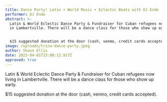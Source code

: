 ```yaml
---
title: Dance Party! Latin + World Music + Eclectic Beats with DJ Ende
performer: DJ Ende
abstract: >-
  Latin & World Eclectic Dance Party & Fundraiser for Cuban refugees now living
  in Lambertville. There will be a dance class for those who show up early. 


  $15 suggested donation at the door (cash, venmo, credit cards accepted). 
image: /uploads/trina-dance-party.jpeg
author: Shaun Ellis
date: 2023-04-01T23:00:13.917Z
approved: true
---
```

Latin & World Eclectic Dance Party & Fundraiser for Cuban refugees now living in Lambertville. There will be a dance class for those who show up early. 

$15 suggested donation at the door (cash, venmo, credit cards accepted).